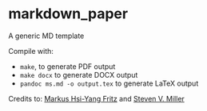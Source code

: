 # markdown_paper
A generic MD template

Compile with:
  - `make`, to generate PDF output
  - `make docx` to generate DOCX output
  - `pandoc ms.md -o output.tex` to generate LaTeX output

Credits to: [Markus Hsi-Yang Fritz](https://github.com/mhyfritz) and [Steven V. Miller](http://svmiller.com/)

